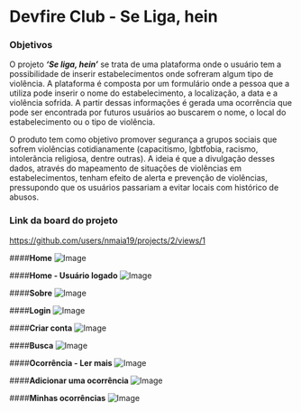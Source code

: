 # Devfire Club - Se Liga, hein

### Objetivos

O projeto ***‘Se liga, hein’*** se trata de uma plataforma onde o usuário tem a possibilidade de inserir estabelecimentos onde sofreram algum tipo de violência. A plataforma é composta por um formulário onde a pessoa que a utiliza pode inserir o nome do estabelecimento, a localização, a data e a violência sofrida. A partir dessas informações é gerada uma ocorrência que pode ser encontrada por futuros usuários ao buscarem o nome, o local do estabelecimento ou o tipo de violência.

O produto tem como objetivo promover segurança a grupos sociais que sofrem violências cotidianamente (capacitismo, lgbtfobia, racismo, intolerância religiosa, dentre outras). A ideia é que a divulgação desses dados, através do mapeamento de situações de violências em estabelecimentos, tenham efeito de alerta e prevenção de violências, pressupondo que os usuários passariam a evitar locais com histórico de abusos. 


### Link da board do projeto
https://github.com/users/nmaia19/projects/2/views/1


####**Home** 
![Image](https://user-images.githubusercontent.com/98717839/183221173-824182cb-00d4-4fb8-aae9-9ba645e0f6bf.png)

####**Home - Usuário logado**
![Image](https://user-images.githubusercontent.com/98717839/183221172-2e70b7c3-0f99-4f83-9a61-b13057f459b6.png)

####**Sobre** 
![Image](https://user-images.githubusercontent.com/98717839/183221171-685515b0-db27-4bc3-98b9-f09f83bf2d10.png)

####**Login**
![Image](https://user-images.githubusercontent.com/98717839/183221169-2c25c7a7-c14a-443c-ad25-14eef8055cea.png)

####**Criar conta**
![Image](https://user-images.githubusercontent.com/98717839/183221168-677660fc-d0ac-47ca-ad5f-3a053045e711.png)

####**Busca**
![Image](https://user-images.githubusercontent.com/98717839/183221167-e1930ef7-f3c3-49dc-8027-caa47ac6522c.png)

####**Ocorrência - Ler mais**
![Image](https://user-images.githubusercontent.com/98717839/183221165-1e113847-b2b7-42eb-bc23-fc2bec3ec147.png)

####**Adicionar uma ocorrência**
![Image](https://user-images.githubusercontent.com/98717839/183221170-bb0bb4e3-665e-4e4e-9e93-e1e067cbb84e.png)

####**Minhas ocorrências**
![Image](https://user-images.githubusercontent.com/98717839/183221174-ae29b8b5-4461-4360-97ab-03374bf24989.png)









